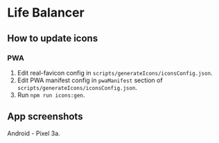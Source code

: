 # Life Balancer

## How to update icons

### PWA

1. Edit real-favicon config in `scripts/generateIcons/iconsConfig.json`.
1. Edit PWA manifest config in `pwaManifest` section of `scripts/generateIcons/iconsConfig.json`.
1. Run `npm run icons:gen`.

## App screenshots

Android - Pixel 3a.